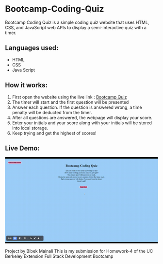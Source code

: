 # Bootcamp-Coding-Quiz
Bootcamp Coding Quiz is a simple coding quiz website that uses HTML, CSS, and JavaScript web APIs to display a semi-interactive quiz with a timer.

## Languages used:
* HTML
* CSS
* Java Script

## How it works:
1. First open the website using the live link : [Bootcamp Quiz](https://bibekmain.github.io/Bootcamp-Coding-Quiz/)
2. The timer will start and the first question will be presented
3. Answer each question. If the question is answered wrong, a time penalty will be deducted from the timer.
4. After all questions are answered, the webpage will display your score.
5. Enter your initials and your score along with your initials will be stored into local storage.
6. Keep trying and get the highest of scores!

## Live Demo:
![Live Demo of Bootcamp Quiz Website](https://github.com/bibekmain/Bootcamp-Coding-Quiz/blob/de0c49a7c5feeac2f89226a3132a553c76fb960e/assets/Bootcamp-Quiz.gif) 

Project by Bibek Mainali
This is my submission for Homework-4 of the UC Berkeley Extension Full Stack Development Bootcamp
